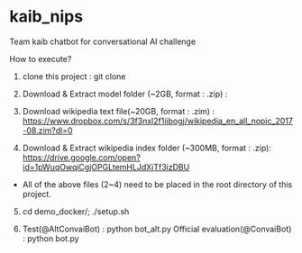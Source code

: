# kaib_nips
Team kaib chatbot for conversational AI challenge

How to execute?

1. clone this project : git clone 

2. Download & Extract model folder (~2GB, format : .zip) : 

3. Download wikipedia text file(~20GB, format : .zim) : https://www.dropbox.com/s/3f3nxl2f1iibogj/wikipedia_en_all_nopic_2017-08.zim?dl=0

4. Download & Extract wikipedia index folder (~300MB, format : .zip): https://drive.google.com/open?id=1pWuqOwqiCgjOPGLtemHLJdXjTf3izDBU

* All of the above files (2~4) need to be placed in the root directory of this project.

5. cd demo_docker/;  ./setup.sh

6. Test(@AltConvaiBot) : python bot_alt.py
   Official evaluation(@ConvaiBot) : python bot.py


